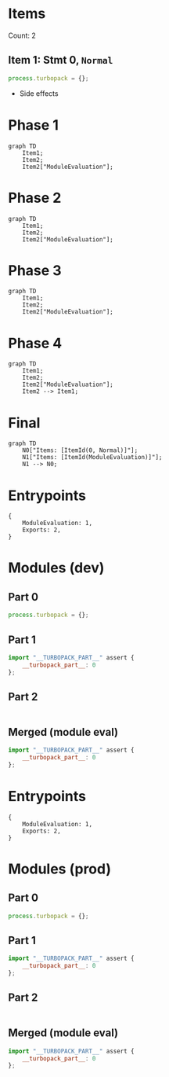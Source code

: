 # Items

Count: 2

## Item 1: Stmt 0, `Normal`

```js
process.turbopack = {};

```

- Side effects

# Phase 1
```mermaid
graph TD
    Item1;
    Item2;
    Item2["ModuleEvaluation"];
```
# Phase 2
```mermaid
graph TD
    Item1;
    Item2;
    Item2["ModuleEvaluation"];
```
# Phase 3
```mermaid
graph TD
    Item1;
    Item2;
    Item2["ModuleEvaluation"];
```
# Phase 4
```mermaid
graph TD
    Item1;
    Item2;
    Item2["ModuleEvaluation"];
    Item2 --> Item1;
```
# Final
```mermaid
graph TD
    N0["Items: [ItemId(0, Normal)]"];
    N1["Items: [ItemId(ModuleEvaluation)]"];
    N1 --> N0;
```
# Entrypoints

```
{
    ModuleEvaluation: 1,
    Exports: 2,
}
```


# Modules (dev)
## Part 0
```js
process.turbopack = {};

```
## Part 1
```js
import "__TURBOPACK_PART__" assert {
    __turbopack_part__: 0
};

```
## Part 2
```js

```
## Merged (module eval)
```js
import "__TURBOPACK_PART__" assert {
    __turbopack_part__: 0
};

```
# Entrypoints

```
{
    ModuleEvaluation: 1,
    Exports: 2,
}
```


# Modules (prod)
## Part 0
```js
process.turbopack = {};

```
## Part 1
```js
import "__TURBOPACK_PART__" assert {
    __turbopack_part__: 0
};

```
## Part 2
```js

```
## Merged (module eval)
```js
import "__TURBOPACK_PART__" assert {
    __turbopack_part__: 0
};

```
